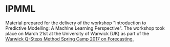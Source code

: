 # IPMML

Material prepared for the delivery of the workshop "Introduction to Predictive Modelling: A Machine Learning Perspective". The workshop took place on March 21st at the University of Warwick (UK) as part of the [Warwick Q-Steps Method Spring Camp 2017 on Forecasting.](https://warwick.ac.uk/fac/cross_fac/q-step/newsevents/events/warwick_q-step_methods/)
